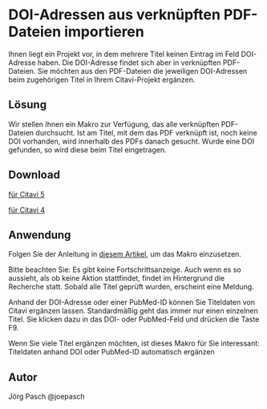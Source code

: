 # DOI-Adressen aus verknüpften PDF-Dateien importieren 

Ihnen liegt ein Projekt vor, in dem mehrere Titel keinen Eintrag im Feld DOI-Adresse haben. Die DOI-Adresse findet sich aber in verknüpften PDF-Dateien. Sie möchten aus den PDF-Dateien die jeweiligen DOI-Adressen beim zugehörigen Titel in Ihrem Citavi-Projekt ergänzen.

## Lösung
Wir stellen Ihnen ein Makro zur Verfügung, das alle verknüpften PDF-Dateien durchsucht. Ist am Titel, mit dem das PDF verknüpft ist, noch keine DOI vorhanden, wird innerhalb des PDFs danach gesucht. Wurde eine DOI gefunden, so wird diese beim Titel eingetragen.

## Download
[für Citavi 5](C5_Extract_DOIs_from_linked_PDFs.cs)

[für Citavi 4](C4_Extract_DOIs_from_linked_PDFs.cs)

## Anwendung
Folgen Sie der Anleitung in [diesem Artikel](/readme.de.md), um das Makro einzusetzen.

Bitte beachten Sie: Es gibt keine Fortschrittsanzeige. Auch wenn es so aussieht, als ob keine Aktion stattfindet, findet im Hintergrund die Recherche statt. Sobald alle Titel geprüft wurden, erscheint eine Meldung.

Anhand der DOI-Adresse oder einer PubMed-ID können Sie Titeldaten von Citavi ergänzen lassen. Standardmäßig geht das immer nur einen einzelnen Titel. Sie klicken dazu in das DOI- oder PubMed-Feld und drücken die Taste F9. 

Wenn Sie viele Titel ergänzen möchten, ist dieses Makro für Sie interessant: Titeldaten anhand DOI oder PubMed-ID automatisch ergänzen

## Autor
Jörg Pasch @joepasch